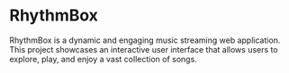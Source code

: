 # RhythmBox
RhythmBox is a dynamic and engaging music streaming web application. This project showcases an interactive user interface that allows users to explore, play, and enjoy a vast collection of songs.
